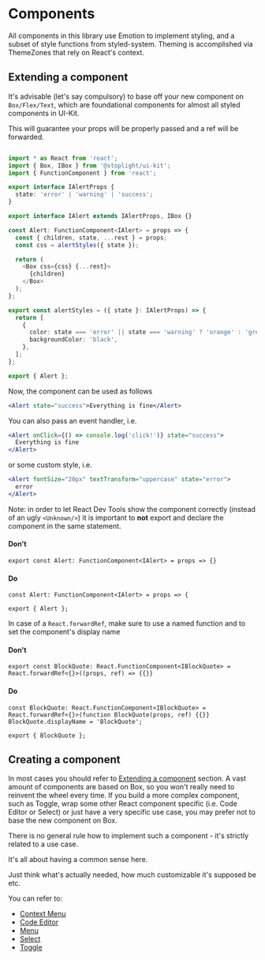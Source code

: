 # Components

All components in this library use Emotion to implement styling, and a subset of style functions from styled-system.
Theming is accomplished via ThemeZones that rely on React's context.


## Extending a component

It's advisable (let's say compulsory) to base off your new component on `Box/Flex/Text`, which are foundational components
for almost all styled components in UI-Kit.

This will guarantee your props will be properly passed and a ref will be forwarded.

```typescript jsx

import * as React from 'react';
import { Box, IBox } from '@stoplight/ui-kit';
import { FunctionComponent } from 'react';

export interface IAlertProps {
  state: 'error' | 'warning' | 'success';
}

export interface IAlert extends IAlertProps, IBox {}

const Alert: FunctionComponent<IAlert> = props => {
  const { children, state, ...rest } = props;
  const css = alertStyles({ state });

  return (
    <Box css={css} {...rest}>
      {children}
    </Box>
  );
};

export const alertStyles = ({ state }: IAlertProps) => {
  return [
    {
      color: state === 'error' || state === 'warning' ? 'orange' : 'green',
      backgroundColor: 'black',
    },
  ];
};

export { Alert };

```

Now, the component can be used as follows

```jsx
<Alert state="success">Everything is fine</Alert>
```

You can also pass an event handler, i.e.

```jsx
<Alert onClick={() => console.log('click!')} state="success">
  Everything is fine
</Alert>
```

or some custom style, i.e.

```jsx
<Alert fontSize="20px" textTransform="uppercase" state="error">
  error
</Alert>
```

Note: in order to let React Dev Tools show the component correctly (instead of an ugly `<Unknown/>`) it is important to
**not** export and declare the component in the same statement.

#### Don't

```tsx
export const Alert: FunctionComponent<IAlert> = props => {}
```

#### Do

```tsx
const Alert: FunctionComponent<IAlert> = props => {

export { Alert };
```

In case of a `React.forwardRef`, make sure to use a named function and to set the component's display name


#### Don't

```tsx
export const BlockQuote: React.FunctionComponent<IBlockQuote> = React.forwardRef<{}>((props, ref) => {{}}
```

#### Do

```tsx
const BlockQuote: React.FunctionComponent<IBlockQuote> = React.forwardRef<{}>(function BlockQuote(props, ref) {{}}
BlockQuote.displayName = 'BlockQuote';

export { BlockQuote };
```

## Creating a component

In most cases you should refer to [Extending a component](#extending-a-component) section.
A vast amount of components are based on Box, so you won't really need to reinvent the wheel every time.
If you build a more complex component, such as Toggle, wrap some other React component specific (i.e. Code Editor or Select) or just have a very specific use case, you may prefer not to base the new component on Box.

There is no general rule how to implement such a component - it's strictly related to a use case.

It's all about having a common sense here.

Just think what's actually needed, how much customizable it's supposed be etc.

You can refer to:

- [Context Menu](https://github.com/stoplightio/ui-kit/blob/master/src/ContextMenu.tsx)
- [Code Editor](https://github.com/stoplightio/ui-kit/blob/master/src/CodeEditor.tsx)
- [Menu](https://github.com/stoplightio/ui-kit/blob/master/src/Menu.tsx)
- [Select](https://github.com/stoplightio/ui-kit/blob/master/src/Select.tsx)
- [Toggle](https://github.com/stoplightio/ui-kit/blob/master/src/Toggle.tsx)
